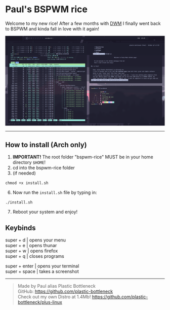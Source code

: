 # Paul's BSPWM rice
Welcome to my new rice! After a few months with [DWM](https://suckless.org) I finally went back to BSPWM and kinda fall in love with it again!

![BSPWM SCREENSCHOT](https://github.com/plastic-bottleneck/bspwm-rice/blob/main/image.png)

---

## How to install (Arch only)
1. **IMPORTANT!** The root folder "bspwm-rice" MUST be in your home directory `$HOME`!
2. cd into the bspwm-rice folder
3. (if needed)
```
chmod +x install.sh
```
6. Now run the `install.sh` file by typing in: 
```
./install.sh
```
7. Reboot your system and enjoy!

## Keybinds
super + d | opens your menu  
super + e | opens thunar  
super + w | opens firefox  
super + q | closes programs  

super + enter | opens your terminal  
super + space | takes a screenshot  

---

> Made by Paul alias Plastic Bottleneck  
> GitHub: https://github.com/plastic-bottleneck  
> Check out my own Distro at 1.4Mb! https://github.com/plastic-bottleneck/plus-linux
